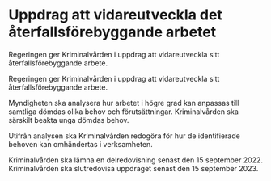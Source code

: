 # Uppdrag att vidareutveckla det återfallsförebyggande arbetet

Regeringen ger Kriminalvården i uppdrag att vidareutveckla sitt återfallsförebyggande arbete.

Regeringen ger Kriminalvården i uppdrag att vidareutveckla sitt återfallsförebyggande arbete.

Myndigheten ska analysera hur arbetet i högre grad kan anpassas till samtliga dömdas olika behov och förutsättningar. Kriminalvården ska särskilt beakta unga dömdas behov.

Utifrån analysen ska Kriminalvården redogöra för hur de identifierade behoven kan omhändertas i verksamheten.

Kriminalvården ska lämna en delredovisning senast den 15 september 2022. Kriminalvården ska slutredovisa uppdraget senast den 15 september 2023.
